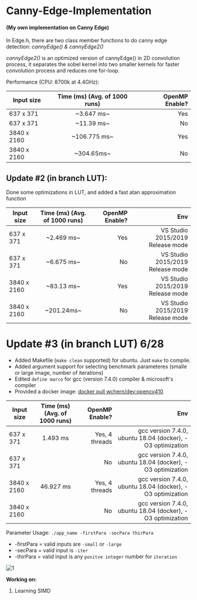 # Canny-Edge-Implementation
#### (My own implementation on Canny Edge)

In Edge.h, there are two class member functions to do canny edge detection: *cannyEdge() & cannyEdge2()*

*cannyEdge2()* is an optimized version of cannyEdge() in 2D convolution process, it separates the sobel kernel into two smaller kernels for faster convolution process and reduces one for-loop.

Performance (CPU: 8700k at 4.4GHz): 

| Input size    |  Time (ms) (Avg. of 1000 runs)    | OpenMP Enable?  |
| ------------- |:-------------:| -----:|
| 637 x 371     | ~3.647 ms~     | Yes |
| 637 x 371     |  ~11.39 ms~     |   No |
| 3840 x 2160   |  ~106.775 ms~     |   Yes |
| 3840 x 2160   | ~304.65ms~      |    No |

## Update #2 (in branch LUT): 

Done some optimizations in LUT, and added a fast atan approximation function 

| Input size    |  Time (ms) (Avg. of 1000 runs)   | OpenMP Enable?  | Env |
| ------------- |:-------------:| -----:|----------:|
| 637 x 371     |  ~2.469 ms~     | Yes | VS Studio 2015/2019 Release mode |
| 637 x 371     |  ~6.675 ms~     |   No |VS Studio 2015/2019 Release mode |
| 3840 x 2160   |  ~83.13 ms~   |   Yes |VS Studio 2015/2019 Release mode |
| 3840 x 2160   | ~201.24ms~      |    No |VS Studio 2015/2019 Release mode |


# Update #3 (in branch LUT) 6/28
- Added Makefile (`make clean` supported) for ubuntu. Just `make` to compile.
- Added argument support for selecting benchmark parameteres (smalle or large image, number of iterations)
- Edited `define marco` for gcc (version 7.4.0) compiler & microsoft's compiler
- Provided a docker image: [docker pull wchern/dev:opencv410](https://cloud.docker.com/u/wchern/repository/docker/wchern/dev)

| Input size    |  Time (ms) (Avg. of 1000 runs)   | OpenMP Enable?  | Env |
| ------------- |:-------------:| -----:|----------:|
| 637 x 371     |   1.493 ms     | Yes, 4 threads | gcc version 7.4.0, ubuntu 18.04 (docker), -O3 optimization   |
| 637 x 371     |       |   No |gcc version 7.4.0, ubuntu 18.04 (docker), -O3 optimization |
| 3840 x 2160   |  46.927 ms   |   Yes, 4 threads |gcc version 7.4.0, ubuntu 18.04 (docker), -O3 optimization |
| 3840 x 2160   |      |    No |gcc version 7.4.0, ubuntu 18.04 (docker), -O3 optimization |

Parameter Usage: `./app_name -firstPara -secPara thirPara` </br>
- -firstPara = valid inputs are `-small` or `-large` </br>
- -secPara = valid input is `-iter` </br>
- -thirPara = valid input is any `positve integer` number for `iteration` </br>

![1](https://user-images.githubusercontent.com/40074617/60336360-b3c93280-99d2-11e9-92cc-212a8ee19e89.PNG)


**Working on:**
1. Learning SIMD

